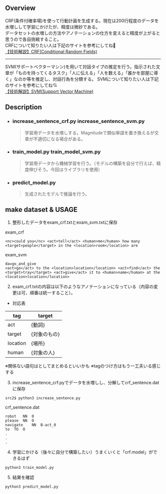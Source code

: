 ## Overview
CRF(条件付確率場)を使って行動計画を生成する。現在は200行程度のデータを水増しして学習にかけたが、精度は微妙である。  
データセットの水増しの方法やアノテーションの仕方を変えると精度が上がると思うので各自挑戦すること。  
CRFについて知りたい人は下記のサイトを参考にしてね💛  
[【技術解説】CRF(Conditional Random Fields)](https://mieruca-ai.com/ai/conditional-random-fields/)

---
SVM(サポートベクターマシン)を用いて対話タイプの推定を行う。指示された文章が「ものを持ってくるタスク」「人に伝える」「人を数える」「誰かを部屋に導く」なのか等を推定し、対話行為を分類する。
SVMについて知りたい人は下記のサイトを参考にしてね💘  
[【技術解説】SVM(Support Vector Machine)](https://aiacademy.jp/media/?p=248)
## Description

- ### increase_sentence_crf.py increase_sentence_svm.py
    > 学習用データを水増しする。Magnitudeで類似単語を置き換えるが文章が不適切になる場合がある。

- ### train_model.py train_model_svm.py
    > 学習用データから機械学習を行う。（モデルの構築を自分で行えば、精度伸びそう。今回はライブラリを使用）

- ### predict_model.py
    > 生成されたモデルで推論を行う。

## make dataset & USAGE

1. 整形したデータをexam_crf.txtとexam_svm.txtに保存

exam_crf
```
<nc>could you</nc> <act>tell</act> <human>me</human> how many <target>people</target> in the <location>room</location> are
```

exam_svm
```
da=go_and_give
<act>go</act> to the <location>location</location> <act>find</act> the <target>tray</target> <act>give</act> it to <human>name</human> at the <location>location</location>
```
2. exam_crf.txtの内容は以下のようなアノテーションになっている（内容の変更は可、順番は統一すること）。
- 対応表　

|  tag  |  target  |
|  ----  |  ----  |
| act | {動詞} |
|  target  |  {対象のもの}  |
|  location  |  {場所}  |
|  human  |  {対象の人}  |

※関係ない語句は<nc>としてまとめるといいかも
※tagのつけ方はもう一工夫いる感じする

3. increase_sentence_crf.pyでデータを水増しし、分解してcrf_sentence.datに保存
```
src2$ python3 increase_sentence.py
```
crf_sentence.dat
```
robot	NN	O
please	NN	O
navigate	NN	B-act_0
to	TO	O
.
.
.
```

4. 学習にかける（後々に自分で構築したい）うまくいくと「crf.model」ができるはず
```
python3 train_model.py
```
5. 結果を確認

```
python3 predict_model.py
```
